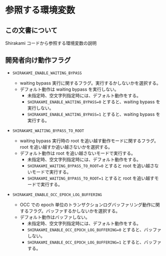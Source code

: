 # 参照する環境変数

## この文書について

Shirakami コードから参照する環境変数の説明

## 開発者向け動作フラグ

* `SHIRAKAMI_ENABLE_WAITING_BYPASS`
  * waiting bypass 実行に関するフラグ。実行するかしないかを選択する。
  * デフォルト動作は waiting bypass を実行しない。
    * 未指定時、空文字列指定時には、デフォルト動作をする。
    * `SHIRAKAMI_ENABLE_WAITING_BYPASS=0` とすると、waiting bypass を実行しない。
    * `SHIRAKAMI_ENABLE_WAITING_BYPASS=1` とすると、waiting bypass を実行する。

* `SHIRAKAMI_WAITING_BYPASS_TO_ROOT`
  * waiting bypass 実行時の root を追い越す動作モードに関するフラグ。root を追い越すか追い越さないかを選択する。
  * デフォルト動作は root を追い越さないモードで実行する。
    * 未指定時、空文字列指定時には、デフォルト動作をする。
    * `SHIRAKAMI_WAITING_BYPASS_TO_ROOT=0` とすると root を追い越さないモードで実行する。
    * `SHIRAKAMI_WAITING_BYPASS_TO_ROOT=1` とすると root を追い越すモードで実行する。

* `SHIRAKAMI_ENABLE_OCC_EPOCH_LOG_BUFFERING`
  * OCC での epoch 単位のトランザクションログバッファリング動作に関するフラグ。バッファするかしないかを選択する。
  * デフォルト動作はバッファしない。
    * 未指定時、空文字列指定時には、デフォルト動作をする。
    * `SHIRAKAMI_ENABLE_OCC_EPOCH_LOG_BUFFERING=0` とすると、バッファしない。
    * `SHIRAKAMI_ENABLE_OCC_EPOCH_LOG_BUFFERING=1` とすると、バッファする。
